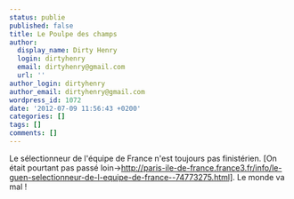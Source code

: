 ```yaml
---
status: publie
published: false
title: Le Poulpe des champs
author:
  display_name: Dirty Henry
  login: dirtyhenry
  email: dirtyhenry@gmail.com
  url: ''
author_login: dirtyhenry
author_email: dirtyhenry@gmail.com
wordpress_id: 1072
date: '2012-07-09 11:56:43 +0200'
categories: []
tags: []
comments: []
---
```

Le sélectionneur de l'équipe de France n'est toujours pas finistérien. [On était pourtant pas passé loin->http://paris-ile-de-france.france3.fr/info/le-guen-selectionneur-de-l-equipe-de-france--74773275.html]. Le monde va mal !
